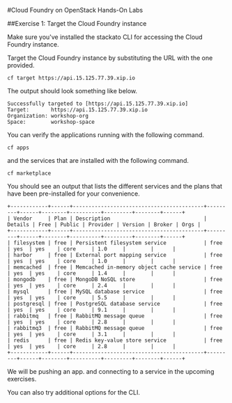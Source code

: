 #Cloud Foundry on OpenStack Hands-On Labs

##Exercise 1: Target the Cloud Foundry instance

Make sure you've installed the stackato CLI for accessing the Cloud Foundry instance.

Target the Cloud Foundry instance by substituting the URL with the one provided.

```
cf target https://api.15.125.77.39.xip.io
```

The output should look something like below.

```
Successfully targeted to [https://api.15.125.77.39.xip.io]
Target:       https://api.15.125.77.39.xip.io
Organization: workshop-org
Space:        workshop-space
```

You can verify the applications running with the following command.

```
cf apps
```

and the services that are installed with the following command.

```
cf marketplace
```

You should see an output that lists the different services and the plans that have been pre-installed for your convenience.

```
+------------+------+------------------------------------------+---------+------+--------+----------+---------+--------+------+
| Vendor     | Plan | Description                              | Details | Free | Public | Provider | Version | Broker | Orgs |
+------------+------+------------------------------------------+---------+------+--------+----------+---------+--------+------+
| filesystem | free | Persistent filesystem service            | free    | yes  | yes    | core     | 1.0     |        |      |
| harbor     | free | External port mapping service            | free    | yes  | yes    | core     | 1.0     |        |      |
| memcached  | free | Memcached in-memory object cache service | free    | yes  | yes    | core     | 1.4     |        |      |
| mongodb    | free | MongoDB NoSQL store                      | free    | yes  | yes    | core     | 2.4     |        |      |
| mysql      | free | MySQL database service                   | free    | yes  | yes    | core     | 5.5     |        |      |
| postgresql | free | PostgreSQL database service              | free    | yes  | yes    | core     | 9.1     |        |      |
| rabbitmq   | free | RabbitMQ message queue                   | free    | yes  | yes    | core     | 2.8     |        |      |
| rabbitmq3  | free | RabbitMQ message queue                   | free    | yes  | yes    | core     | 3.1     |        |      |
| redis      | free | Redis key-value store service            | free    | yes  | yes    | core     | 2.8     |        |      |
+------------+------+------------------------------------------+---------+------+--------+----------+---------+--------+------+
```

We will be pushing an app. and connecting to a service in the upcoming exercises.

You can also try additional options for the CLI.







